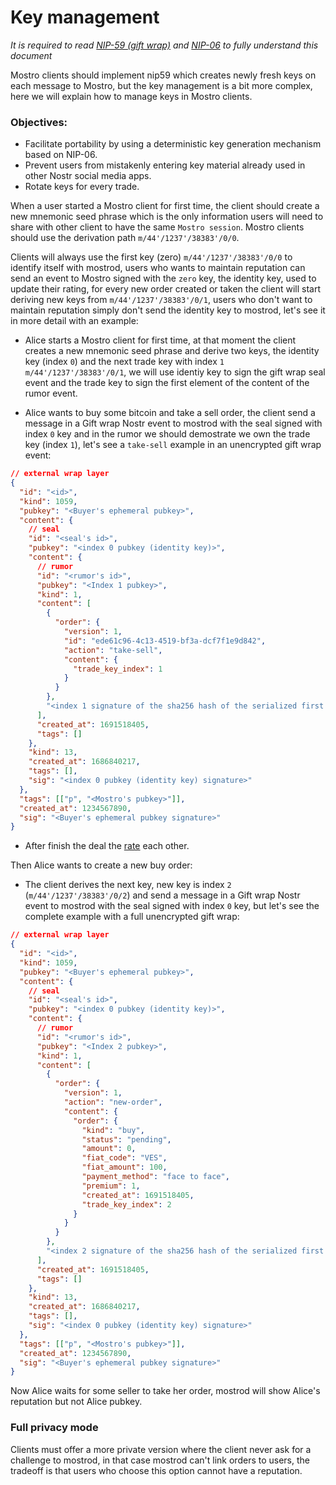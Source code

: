 # Key management

_It is required to read [NIP-59 (gift wrap)](https://github.com/nostr-protocol/nips/blob/master/59.md) and [NIP-06](https://github.com/nostr-protocol/nips/blob/master/06.md) to fully understand this document_

Mostro clients should implement nip59 which creates newly fresh keys on each message to Mostro, but the key management is a bit more complex, here we will explain how to manage keys in Mostro clients.

### Objectives:

- Facilitate portability by using a deterministic key generation mechanism based on NIP-06.
- Prevent users from mistakenly entering key material already used in other Nostr social media apps.
- Rotate keys for every trade.

When a user started a Mostro client for first time, the client should create a new mnemonic seed phrase which is the only information users will need to share with other client to have the same `Mostro session`. Mostro clients should use the derivation path `m/44'/1237'/38383'/0/0`.

Clients will always use the first key (zero) `m/44'/1237'/38383'/0/0` to identify itself with mostrod, users who wants to maintain reputation can send an event to Mostro signed with the `zero` key, the identity key, used to update their rating, for every new order created or taken the client will start deriving new keys from `m/44'/1237'/38383'/0/1`, users who don't want to maintain reputation simply don't send the identity key to mostrod, let's see it in more detail with an example:

- Alice starts a Mostro client for first time, at that moment the client creates a new mnemonic seed phrase and derive two keys, the identity key (index `0`) and the next trade key with index `1` `m/44'/1237'/38383'/0/1`, we will use identiy key to sign the gift wrap seal event and the trade key to sign the first element of the content of the rumor event.

- Alice wants to buy some bitcoin and take a sell order, the client send a message in a Gift wrap Nostr event to mostrod with the seal signed with index `0` key and in the rumor we should demostrate we own the trade key (index `1`), let's see a `take-sell` example in an unencrypted gift wrap event:

```json
// external wrap layer
{
  "id": "<id>",
  "kind": 1059,
  "pubkey": "<Buyer's ephemeral pubkey>",
  "content": {
    // seal
    "id": "<seal's id>",
    "pubkey": "<index 0 pubkey (identity key)>",
    "content": {
      // rumor
      "id": "<rumor's id>",
      "pubkey": "<Index 1 pubkey>",
      "kind": 1,
      "content": [
        {
          "order": {
            "version": 1,
            "id": "ede61c96-4c13-4519-bf3a-dcf7f1e9d842",
            "action": "take-sell",
            "content": {
              "trade_key_index": 1
            }
          }
        },
        "<index 1 signature of the sha256 hash of the serialized first element of content>"
      ],
      "created_at": 1691518405,
      "tags": []
    },
    "kind": 13,
    "created_at": 1686840217,
    "tags": [],
    "sig": "<index 0 pubkey (identity key) signature>"
  },
  "tags": [["p", "<Mostro's pubkey>"]],
  "created_at": 1234567890,
  "sig": "<Buyer's ephemeral pubkey signature>"
}
```

- After finish the deal the [rate](./user_rating.md) each other.

Then Alice wants to create a new buy order:

- The client derives the next key, new key is index `2` (`m/44'/1237'/38383'/0/2`) and send a message in a Gift wrap Nostr event to mostrod with the seal signed with index `0` key, but let's see the complete example with a full unencrypted gift wrap:

```json
// external wrap layer
{
  "id": "<id>",
  "kind": 1059,
  "pubkey": "<Buyer's ephemeral pubkey>",
  "content": {
    // seal
    "id": "<seal's id>",
    "pubkey": "<index 0 pubkey (identity key)>",
    "content": {
      // rumor
      "id": "<rumor's id>",
      "pubkey": "<Index 2 pubkey>",
      "kind": 1,
      "content": [
        {
          "order": {
            "version": 1,
            "action": "new-order",
            "content": {
              "order": {
                "kind": "buy",
                "status": "pending",
                "amount": 0,
                "fiat_code": "VES",
                "fiat_amount": 100,
                "payment_method": "face to face",
                "premium": 1,
                "created_at": 1691518405,
                "trade_key_index": 2
              }
            }
          }
        },
        "<index 2 signature of the sha256 hash of the serialized first element of content>"
      ],
      "created_at": 1691518405,
      "tags": []
    },
    "kind": 13,
    "created_at": 1686840217,
    "tags": [],
    "sig": "<index 0 pubkey (identity key) signature>"
  },
  "tags": [["p", "<Mostro's pubkey>"]],
  "created_at": 1234567890,
  "sig": "<Buyer's ephemeral pubkey signature>"
}
```

Now Alice waits for some seller to take her order, mostrod will show Alice's reputation but not Alice pubkey.

### Full privacy mode

Clients must offer a more private version where the client never ask for a challenge to mostrod, in that case mostrod can't link orders to users, the tradeoff is that users who choose this option cannot have a reputation.
